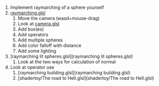 1. Implement raymarching of a sphere yourself
1. [raymarching.glsl](raymarching.glsl)
	1. Move the camera (wasd+mouse-drag)
	1. Look at [camera.glsl](libs/camera.glsl)
	1. Add box(es)
	1. Add operators
	1. Add multiple spheres
	1. Add color falloff with distance
	1. Add some lighting
1. [raymarching lit spheres.glsl](raymarching lit spheres.glsl)
	1. Look at the two ways for calculation of normal
1. Look at operator use
	1. [raymarching building.glsl](raymarching building.glsl)
	1. [shadertoy/The road to Hell.glsl](shadertoy/The road to Hell.glsl)
